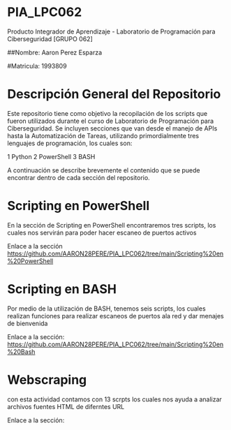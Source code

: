 # PIA_LPC062
Producto Integrador de Aprendizaje - Laboratorio de Programación para Ciberseguridad [GRUPO 062] 

##Nombre: Aaron Perez Esparza

#Matricula: 1993809

# Descripción General del Repositorio
Este repositorio tiene como objetivo la recopilación de los scripts que fueron utilizados durante el curso de Laboratorio de Programación para Ciberseguridad. Se incluyen secciones que van desde el manejo de APIs hasta la Automatización de Tareas, utilizando primordialmente tres lenguajes de programación, los cuales son:

1 Python 2 PowerShell 3 BASH

A continuación se describe brevemente el contenido que se puede encontrar dentro de cada sección del repositorio.
#  Scripting en PowerShell 
En la sección de Scripting en PowerShell encontraremos tres scripts, los cuales nos servirán para poder hacer escaneo de puertos activos 

Enlace a la sección https://github.com/AARON28PERE/PIA_LPC062/tree/main/Scripting%20en%20PowerShell

# Scripting en BASH
Por medio de la utilización de BASH, tenemos seis scripts, los cuales realizan funciones para realizar escaneos de puertos ala red y dar menajes de bienvenida

Enlace a la sección: https://github.com/AARON28PERE/PIA_LPC062/tree/main/Scripting%20en%20Bash
# Webscraping
con esta actividad contamos con 13 scrpts los cuales nos ayuda a analizar archivos fuentes HTML de diferntes URL 

Enlace a la sección:

